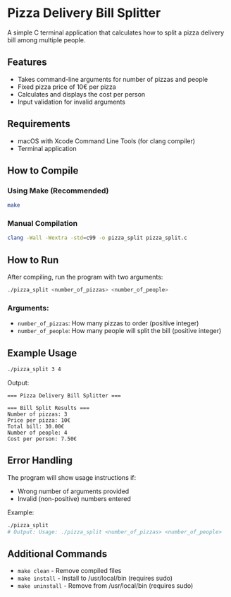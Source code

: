 # Pizza Delivery Bill Splitter

A simple C terminal application that calculates how to split a pizza delivery bill among multiple people.

## Features

- Takes command-line arguments for number of pizzas and people
- Fixed pizza price of 10€ per pizza
- Calculates and displays the cost per person
- Input validation for invalid arguments

## Requirements

- macOS with Xcode Command Line Tools (for clang compiler)
- Terminal application

## How to Compile

### Using Make (Recommended)
```bash
make
```

### Manual Compilation
```bash
clang -Wall -Wextra -std=c99 -o pizza_split pizza_split.c
```

## How to Run

After compiling, run the program with two arguments:
```bash
./pizza_split <number_of_pizzas> <number_of_people>
```

### Arguments:
- `number_of_pizzas`: How many pizzas to order (positive integer)
- `number_of_people`: How many people will split the bill (positive integer)

## Example Usage

```bash
./pizza_split 3 4
```

Output:
```
=== Pizza Delivery Bill Splitter ===

=== Bill Split Results ===
Number of pizzas: 3
Price per pizza: 10€
Total bill: 30.00€
Number of people: 4
Cost per person: 7.50€
```

## Error Handling

The program will show usage instructions if:
- Wrong number of arguments provided
- Invalid (non-positive) numbers entered

Example:
```bash
./pizza_split
# Output: Usage: ./pizza_split <number_of_pizzas> <number_of_people>
```

## Additional Commands

- `make clean` - Remove compiled files
- `make install` - Install to /usr/local/bin (requires sudo)
- `make uninstall` - Remove from /usr/local/bin (requires sudo)
